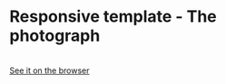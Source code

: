 # Responsive template - The photograph

<br>
<a href="https://mayconpcampos.github.io/Template-responsivo-photograph/" target="_blank">See it on the browser</a>
